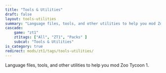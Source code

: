 ```yaml
---
title: "Tools & Utilities"
draft: false
layout: tools-utilities
summary: "Language files, tools, and other utilities to help you mod Zoo Tycoon 1."
cascade:
    game: "zt1"
    zt1tags: ["All", "ZT1", "Packs" ]
    subcat: "Tools & Utilities"
is_category: true
redirect: mods/zt1/tags/tools-utilities/
---
```


Language files, tools, and other utilities to help you mod Zoo Tycoon 1.